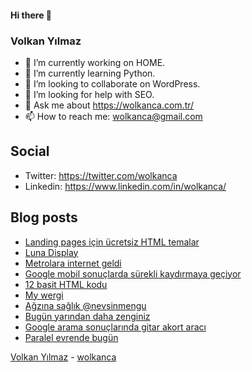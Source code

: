 #### Hi there 👋

### Volkan Yılmaz

- 🔭 I’m currently working on HOME.
- 🌱 I’m currently learning Python.
- 👯 I’m looking to collaborate on WordPress.
- 🤔 I’m looking for help with SEO.
- 💬 Ask me about https://wolkanca.com.tr/
- 📫 How to reach me: wolkanca@gmail.com

## Social
- Twitter: https://twitter.com/wolkanca
- Linkedin: https://www.linkedin.com/in/wolkanca/



## Blog posts
<!-- BLOG-POST-LIST:START -->
- [Landing pages için ücretsiz HTML temalar](https://wolkanca.com.tr/landing-pages-icin-ucretsiz-html-temalar/)
- [Luna Display](https://wolkanca.com.tr/luna-display/)
- [Metrolara internet geldi](https://wolkanca.com.tr/metrolara-internet-geldi/)
- [Google mobil sonuçlarda sürekli kaydırmaya geçiyor](https://wolkanca.com.tr/google-mobil-sonuclarda-surekli-kaydirmaya-geciyor/)
- [12 basit HTML kodu](https://wolkanca.com.tr/12-basit-html-kodu/)
- [My wergi](https://wolkanca.com.tr/my-wergi/)
- [Ağzına sağlık @nevsinmengu](https://wolkanca.com.tr/agzina-saglik-nevsinmengu/)
- [Bugün yarından daha zenginiz](https://wolkanca.com.tr/bugun-yarindan-daha-zenginiz/)
- [Google arama sonuçlarında gitar akort aracı](https://wolkanca.com.tr/google-arama-sonuclarinda-gitar-akort-araci/)
- [Paralel evrende bugün](https://wolkanca.com.tr/paralel-evrende-bugun/)
<!-- BLOG-POST-LIST:END -->


[Volkan Yılmaz](https://volkanyilmaz.com.tr/) - [wolkanca](https://wolkanca.com.tr/)
